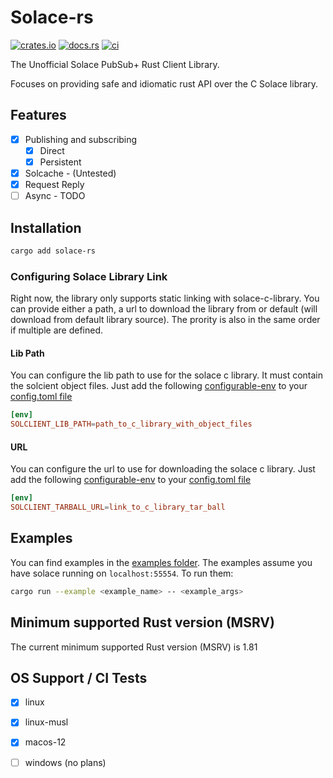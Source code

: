 # Solace-rs

[![crates.io](https://img.shields.io/crates/v/solace-rs.svg)](https://crates.io/crates/solace-rs)
[![docs.rs](https://docs.rs/solace-rs/badge.svg)](https://docs.rs/solace-rs/)
[![ci](https://github.com/asimsedhain/solace-rs/actions/workflows/ci.yaml/badge.svg)](https://github.com/asimsedhain/solace-rs/actions/workflows/ci.yaml)


The Unofficial Solace PubSub+ Rust Client Library.

Focuses on providing safe and idiomatic rust API over the C Solace library.



## Features

- [x] Publishing and subscribing
    - [x] Direct
    - [x] Persistent
- [x] Solcache - (Untested)
- [x] Request Reply
- [ ] Async - TODO

## Installation

```bash
cargo add solace-rs

```

### Configuring Solace Library Link
Right now, the library only supports static linking with solace-c-library.
You can provide either a path, a url to download the library from or default (will download from default library source). The prority is also in the same order if multiple are defined.

#### Lib Path
You can configure the lib path to use for the solace c library.
It must contain the solcient object files.
Just add the following [configurable-env](https://doc.rust-lang.org/nightly/cargo/reference/unstable.html#configurable-env) to your [config.toml file](https://doc.rust-lang.org/cargo/reference/config.html)

```toml
[env]
SOLCLIENT_LIB_PATH=path_to_c_library_with_object_files

```

#### URL
You can configure the url to use for downloading the solace c library.
Just add the following [configurable-env](https://doc.rust-lang.org/nightly/cargo/reference/unstable.html#configurable-env) to your [config.toml file](https://doc.rust-lang.org/cargo/reference/config.html)

```toml
[env]
SOLCLIENT_TARBALL_URL=link_to_c_library_tar_ball

```


## Examples

You can find examples in the [examples folder](./examples). The examples assume you have solace running on `localhost:55554`. To run them:

```bash
cargo run --example <example_name> -- <example_args>
```

## Minimum supported Rust version (MSRV)

The current minimum supported Rust version (MSRV) is 1.81

## OS Support / CI Tests

- [x] linux
- [x] linux-musl
- [x] macos-12
- [ ] windows (no plans)

